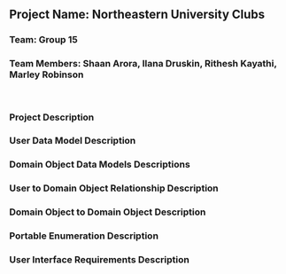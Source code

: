 ## Project Name: Northeastern University Clubs
### Team: Group 15
### Team Members: Shaan Arora, Ilana Druskin, Rithesh Kayathi, Marley Robinson
</br>  

### Project Description

### User Data Model Description

### Domain Object Data Models Descriptions

### User to Domain Object Relationship Description

### Domain Object to Domain Object Description

### Portable Enumeration Description

### User Interface Requirements Description
